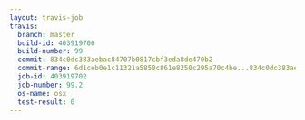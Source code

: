 ```yaml
---
layout: travis-job
travis:
  branch: master
  build-id: 403919700
  build-number: 99
  commit: 834c0dc383aebac84707b0817cbf3eda8de470b2
  commit-range: 6d1ceb0e1c11321a5850c861e8250c295a70c4be...834c0dc383aebac84707b0817cbf3eda8de470b2
  job-id: 403919702
  job-number: 99.2
  os-name: osx
  test-result: 0
---
```

